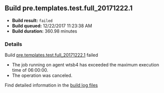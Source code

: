 ## Build pre.templates.test.full_20171222.1
- **Build result:** `failed`
- **Build queued:** 12/22/2017 11:23:38 AM
- **Build duration:** 360.98 minutes
### Details
Build [pre.templates.test.full_20171222.1](https://winappstudio.visualstudio.com/web/build.aspx?pcguid=a4ef43be-68ce-4195-a619-079b4d9834c2&builduri=vstfs%3a%2f%2f%2fBuild%2fBuild%2f24516) failed

+ The job running on agent wtsb4 has exceeded the maximum execution time of 06:00:00.
+ The operation was canceled.

Find detailed information in the [build log files](https://uwpctdiags.blob.core.windows.net/buildlogs/pre.templates.test.full_20171222.1_logs.zip)
